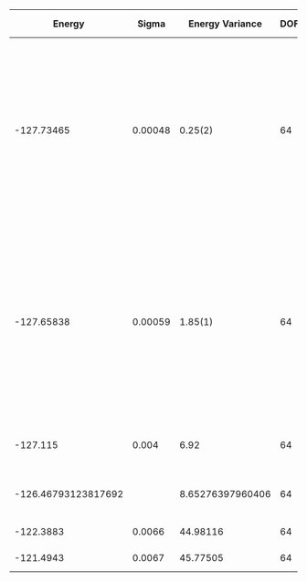 | Energy     | Sigma   | Energy Variance | DOF | Method                                                       | Data Repository |
|------------|---------|-----------------|-----|--------------------------------------------------------------|-----------------|
| -127.73465 | 0.00048 | 0.25(2)         | 64  | RBM+PP with momentum (K=0), spin-parity (even S), and point-group (A1) projections, 16 hidden units (Method Ref: Phys. Rev. X 11, 031034 (2021)) |                 |
| -127.65838 | 0.00059 | 1.85(1)         | 64  | RBM with momentum (K=0), spin-parity (even S), and point-group (A1) projections, 96 hidden units (Method Ref: J. Phys.: Condens. Matter 33, 174003 (2021)) |                 |
| -127.115   | 0.004   | 6.92            | 64  | VMC with projected BCS (Z2 spin liquid)                      |                 |
| -126.46793123817692 | | 8.65276397960406 | 64 | DMRG (bond dimension = 1024)                                |                 |
| -122.3883  | 0.0066  | 44.98116        | 64  | RBM (alpha = 1)                                              |                 |
| -121.4943  | 0.0067  | 45.77505        | 64  | Jastrow baseline                                             |                 |

